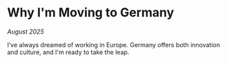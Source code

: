 
# Why I'm Moving to Germany
*August 2025*

I’ve always dreamed of working in Europe. Germany offers both innovation and culture, and I'm ready to take the leap.
